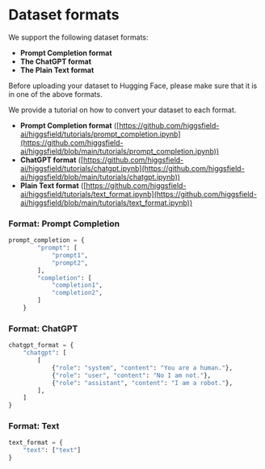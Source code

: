 # Dataset formats

We support the following dataset formats:

- **Prompt Completion format**
- **The ChatGPT format**
- **The Plain Text format**


Before uploading your dataset to Hugging Face, please make sure that it is in one of the above formats.

We provide a tutorial on how to convert your dataset to each format.

- **Prompt Completion format** ([https://github.com/higgsfield-ai/higgsfield/tutorials/prompt_completion.ipynb](https://github.com/higgsfield-ai/higgsfield/blob/main/tutorials/prompt_completion.ipynb))
- **ChatGPT format** ([https://github.com/higgsfield-ai/higgsfield/tutorials/chatgpt.ipynb](https://github.com/higgsfield-ai/higgsfield/blob/main/tutorials/chatgpt.ipynb))
- **Plain Text format** ([https://github.com/higgsfield-ai/higgsfield/tutorials/text_format.ipynb](https://github.com/higgsfield-ai/higgsfield/blob/main/tutorials/text_format.ipynb))

### Format: Prompt Completion
```python
prompt_completion = {
        "prompt": [
            "prompt1",
            "prompt2",
        ],
        "completion": [
            "completion1",
            "completion2",
        ]
    }
```

### Format: ChatGPT
```python
chatgpt_format = {
    "chatgpt": [
        [
            {"role": "system", "content": "You are a human."},
            {"role": "user", "content": "No I am not."},
            {"role": "assistant", "content": "I am a robot."},
        ],
    ]
}
```

### Format: Text
```python
text_format = {
    "text": ["text"]
}
```

